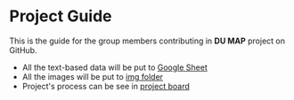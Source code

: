 # Project Guide
This is the guide for the group members contributing in **DU MAP** project on GitHub.

- All the text-based data will be put to [Google Sheet](https://docs.google.com/spreadsheets/d/1JsduLiMVX9brQrrsgP688Z6mKfG54ghrrlHU1VODHAo/edit?usp=sharing)
- All the images will be put to [img folder](https://github.com/aungKhantPaing/aungKhantPaing.github.io/tree/master/img)
- Project's process can be see in [project board](https://github.com/aungKhantPaing/aungKhantPaing.github.io/projects/1)
